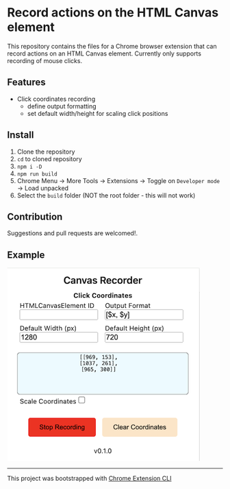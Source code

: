 # Record actions on the HTML Canvas element

This repository contains the files for a Chrome browser extension that can record actions on an HTML Canvas element. Currently only supports recording of mouse clicks.

## Features

- Click coordinates recording
    - define output formatting
    - set default width/height for scaling click positions

## Install

1. Clone the repository
2. `cd` to cloned repository
3. `npm i -D`
4. `npm run build`
5. Chrome Menu -> More Tools -> Extensions -> Toggle on `Developer mode` -> Load unpacked
6. Select the `build` folder (NOT the root folder - this will not work)

## Contribution

Suggestions and pull requests are welcomed!.

## Example

![Example of the browser extension in-use.](img/example.png "Example")

---

This project was bootstrapped with [Chrome Extension CLI](https://github.com/dutiyesh/chrome-extension-cli)
